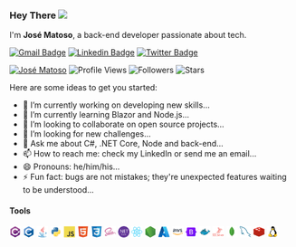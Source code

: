 ### Hey There <img src="https://media.giphy.com/media/hvRJCLFzcasrR4ia7z/giphy.gif" width="25">

I'm <b>José Matoso</b>, a back-end developer passionate about tech. <br>

[![Gmail Badge](https://img.shields.io/badge/-Gmail-red?style=flat-square&logo=Gmail&logoColor=white&link=mailto:joaquimjose@duck.com)](mailto:joaquimjose@duck.com)
[![Linkedin Badge](https://img.shields.io/badge/-LinkedIn-blue?style=flat-square&logo=Linkedin&logoColor=white&link=https://www.linkedin.com/in/joaquimmatoso)](https://www.linkedin.com/in/joaquimmatoso)
[![Twitter Badge](https://img.shields.io/badge/-Twitter-1ca0f1?style=flat-square&labelColor=1ca0f1&logo=twitter&logoColor=white&link=https://twitter.com/joaquimmatoso)](https://twitter.com/joaquimmatoso)

[![José Matoso](https://img.shields.io/badge/José-Matoso-<COLOR>.svg)](https://shields.io/) 
![Profile Views](https://komarev.com/ghpvc/?username=jmatoso&color=green) 
![Followers](https://img.shields.io/github/followers/jmatoso) 
![Stars](https://img.shields.io/github/stars/jmatoso?label=Profile%20Stars&logo=Profile%20stars&logoColor=g) 

Here are some ideas to get you started:

- 🔭 I’m currently working on developing new skills...
- 🌱 I’m currently learning Blazor and Node.js...
- 👯 I’m looking to collaborate on open source projects...
- 🤔 I’m looking for new challenges...
- 💬 Ask me about C#, .NET Core, Node and back-end...
- 📫 How to reach me: check my LinkedIn or send me an email...
- 😄 Pronouns: he/him/his...
- ⚡ Fun fact: bugs are not mistakes; they're unexpected features waiting to be understood...

#### Tools 
<i><img height="20" src="https://raw.githubusercontent.com/devicons/devicon/master/icons/csharp/csharp-original.svg"></i>
<i><img height="20" src="https://raw.githubusercontent.com/devicons/devicon/master/icons/c/c-original.svg"></i>
<i><img height="20" src="https://raw.githubusercontent.com/devicons/devicon/master/icons/java/java-original.svg"></i>
<i><img height="20" src="https://raw.githubusercontent.com/devicons/devicon/master/icons/python/python-original.svg"></i>
<i><img height="20" src="https://raw.githubusercontent.com/devicons/devicon/master/icons/javascript/javascript-original.svg"></i>
<i><img height="20" src="https://raw.githubusercontent.com/devicons/devicon/master/icons/html5/html5-original.svg"></i>
<i><img height="20" src="https://raw.githubusercontent.com/devicons/devicon/master/icons/css3/css3-original.svg"></i>
<i><img height="20" src="https://raw.githubusercontent.com/devicons/devicon/master/icons/sass/sass-original.svg"></i>
<i><img height="20" src="https://raw.githubusercontent.com/devicons/devicon/master/icons/dotnetcore/dotnetcore-original.svg"></i>
<i><img height="20" src="https://raw.githubusercontent.com/devicons/devicon/master/icons/react/react-original.svg"></i>
<i><img height="20" src="https://raw.githubusercontent.com/devicons/devicon/master/icons/nodejs/nodejs-original.svg"></i>
<i><img height="20" src="https://raw.githubusercontent.com/devicons/devicon/master/icons/azure/azure-original.svg"></i>
<i><img height="20" src="https://raw.githubusercontent.com/github/explore/80688e429a7d4ef2fca1e82350fe8e3517d3494d/topics/aws/aws.png"></i>
<i><img height="20" src="https://raw.githubusercontent.com/devicons/devicon/master/icons/bootstrap/bootstrap-original.svg"></i>
<i><img height="20" src="https://raw.githubusercontent.com/devicons/devicon/master/icons/docker/docker-original.svg"></i>
<i><img height="20" src="https://raw.githubusercontent.com/devicons/devicon/master/icons/microsoftsqlserver/microsoftsqlserver-plain-wordmark.svg"></i>
<i><img height="20" src="https://raw.githubusercontent.com/devicons/devicon/master/icons/mongodb/mongodb-original.svg"></i>
<i><img height="20" src="https://raw.githubusercontent.com/devicons/devicon/master/icons/mysql/mysql-original.svg"></i>
<i><img height="20" src="https://raw.githubusercontent.com/devicons/devicon/master/icons/redis/redis-original.svg"></i>
<i><img height="20" src="https://raw.githubusercontent.com/devicons/devicon/master/icons/linux/linux-original.svg"></i>

<!--
#### My Stats
<div>
  <i>
    <img height="180em" src="https://github-readme-stats.vercel.app/api?username=jmatoso&show_icons=true&include_all_commits=true&count_private=true" alt="JMatoso" />   
    <img height="180em"  src="https://github-readme-stats.vercel.app/api/top-langs/?username=jmatoso&show_icons=truei&layout=compact&langs_count=7"/>
  </i>
</div> 

-->

